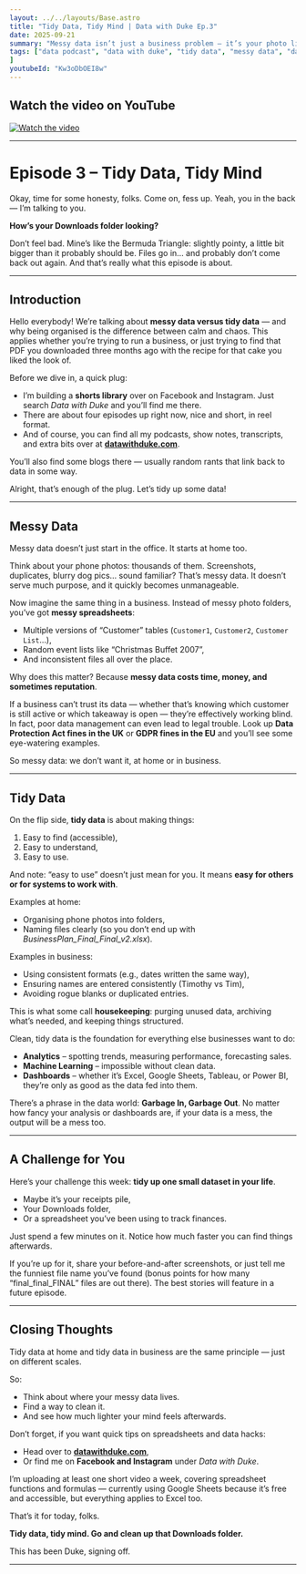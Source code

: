 ```yaml
---
layout: ../../layouts/Base.astro
title: "Tidy Data, Tidy Mind | Data with Duke Ep.3"
date: 2025-09-21
summary: "Messy data isn’t just a business problem — it’s your photo library, your receipts, your downloads folder of doom. In this episode of Data with Duke, we look at why tidying your data makes life easier, saves money, and sets the stage for real analysis."
tags: ["data podcast", "data with duke", "tidy data", "messy data", "data basics", "data literacy", "data organisation", "clean data", "spreadsheets", "excel tips", "google sheets", "data governance", "data culture", "data quality", "data cleaning", "data management", "everyday data", "data careers", "educational podcast", "tech podcast"
]
youtubeId: "Kw3oDbOEI8w"
---
```

## Watch the video on YouTube
[![Watch the video](https://img.youtube.com/vi/U4-nloIguAc/0.jpg)](https://youtu.be/Kw3oDbOEI8w)

---

# Episode 3 – Tidy Data, Tidy Mind

Okay, time for some honesty, folks. Come on, fess up. Yeah, you in the back — I’m talking to you.

**How’s your Downloads folder looking?**

Don’t feel bad. Mine’s like the Bermuda Triangle: slightly pointy, a little bit bigger than it probably should be. Files go in… and probably don’t come back out again. And that’s really what this episode is about.

---

## Introduction

Hello everybody! We’re talking about **messy data versus tidy data** — and why being organised is the difference between calm and chaos. This applies whether you’re trying to run a business, or just trying to find that PDF you downloaded three months ago with the recipe for that cake you liked the look of.

Before we dive in, a quick plug:

* I’m building a **shorts library** over on Facebook and Instagram. Just search *Data with Duke* and you’ll find me there.
* There are about four episodes up right now, nice and short, in reel format.
* And of course, you can find all my podcasts, show notes, transcripts, and extra bits over at **[datawithduke.com](https://datawithduke.com)**.

You’ll also find some blogs there — usually random rants that link back to data in some way.

Alright, that’s enough of the plug. Let’s tidy up some data!

---

## Messy Data

Messy data doesn’t just start in the office. It starts at home too.

Think about your phone photos: thousands of them. Screenshots, duplicates, blurry dog pics… sound familiar? That’s messy data. It doesn’t serve much purpose, and it quickly becomes unmanageable.

Now imagine the same thing in a business. Instead of messy photo folders, you’ve got **messy spreadsheets**:

* Multiple versions of “Customer” tables (`Customer1`, `Customer2`, `Customer List`…),
* Random event lists like “Christmas Buffet 2007”,
* And inconsistent files all over the place.

Why does this matter? Because **messy data costs time, money, and sometimes reputation**.

If a business can’t trust its data — whether that’s knowing which customer is still active or which takeaway is open — they’re effectively working blind. In fact, poor data management can even lead to legal trouble. Look up **Data Protection Act fines in the UK** or **GDPR fines in the EU** and you’ll see some eye-watering examples.

So messy data: we don’t want it, at home or in business.

---

## Tidy Data

On the flip side, **tidy data** is about making things:

1. Easy to find (accessible),
2. Easy to understand,
3. Easy to use.

And note: “easy to use” doesn’t just mean for you. It means **easy for others or for systems to work with**.

Examples at home:

* Organising phone photos into folders,
* Naming files clearly (so you don’t end up with *BusinessPlan\_Final\_Final\_v2.xlsx*).

Examples in business:

* Using consistent formats (e.g., dates written the same way),
* Ensuring names are entered consistently (Timothy vs Tim),
* Avoiding rogue blanks or duplicated entries.

This is what some call **housekeeping**: purging unused data, archiving what’s needed, and keeping things structured.

Clean, tidy data is the foundation for everything else businesses want to do:

* **Analytics** – spotting trends, measuring performance, forecasting sales.
* **Machine Learning** – impossible without clean data.
* **Dashboards** – whether it’s Excel, Google Sheets, Tableau, or Power BI, they’re only as good as the data fed into them.

There’s a phrase in the data world: **Garbage In, Garbage Out**. No matter how fancy your analysis or dashboards are, if your data is a mess, the output will be a mess too.

---

## A Challenge for You

Here’s your challenge this week: **tidy up one small dataset in your life**.

* Maybe it’s your receipts pile,
* Your Downloads folder,
* Or a spreadsheet you’ve been using to track finances.

Just spend a few minutes on it. Notice how much faster you can find things afterwards.

If you’re up for it, share your before-and-after screenshots, or just tell me the funniest file name you’ve found (bonus points for how many “final\_final\_FINAL” files are out there). The best stories will feature in a future episode.

---

## Closing Thoughts

Tidy data at home and tidy data in business are the same principle — just on different scales.

So:

* Think about where your messy data lives.
* Find a way to clean it.
* And see how much lighter your mind feels afterwards.

Don’t forget, if you want quick tips on spreadsheets and data hacks:

* Head over to **[datawithduke.com](https://datawithduke.com)**,
* Or find me on **Facebook and Instagram** under *Data with Duke*.

I’m uploading at least one short video a week, covering spreadsheet functions and formulas — currently using Google Sheets because it’s free and accessible, but everything applies to Excel too.

That’s it for today, folks.

**Tidy data, tidy mind. Go and clean up that Downloads folder.**

This has been Duke, signing off.

---

